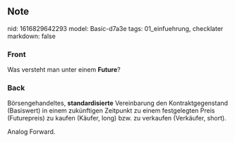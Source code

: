 ## Note
nid: 1616829642293
model: Basic-d7a3e
tags: 01_einfuehrung, checklater
markdown: false

### Front
Was versteht man unter einem <b>Future</b>?

### Back
Börsengehandeltes, <b>standardisierte</b> Vereinbarung den
Kontraktgegenstand (Basiswert) in einem zukünftigen Zeitpunkt zu
einem festgelegten Preis (Futurepreis) zu kaufen (Käufer, long)
bzw. zu verkaufen (Verkäufer, short).
<div>
  Analog Forward.
</div>
